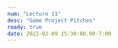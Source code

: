```yaml
---
num: "Lecture 11"
desc: "Game Project Pitches"
ready: true
date: 2022-02-09 15:30:00.00-7:00
---
```

